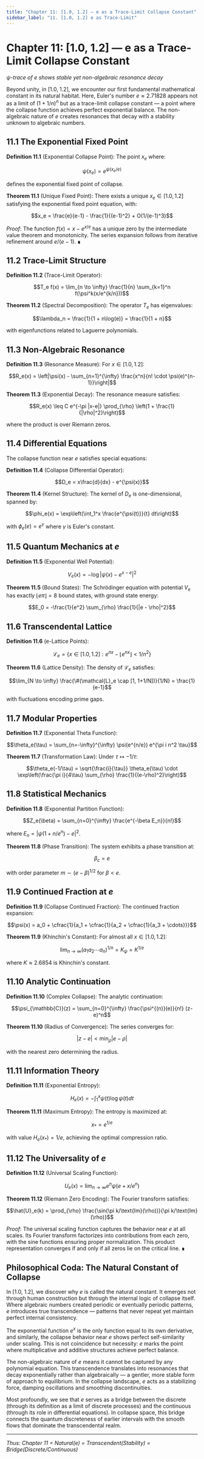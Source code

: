 ```yaml
---
title: "Chapter 11: [1.0, 1.2] — e as a Trace-Limit Collapse Constant"
sidebar_label: "11. [1.0, 1.2] e as Trace-Limit"
---
```


# Chapter 11: [1.0, 1.2] — e as a Trace-Limit Collapse Constant

*ψ-trace of e shows stable yet non-algebraic resonance decay*

Beyond unity, in [1.0, 1.2], we encounter our first fundamental mathematical constant in its natural habitat. Here, Euler's number $e \approx 2.71828$ appears not as a limit of $(1 + 1/n)^n$ but as a trace-limit collapse constant — a point where the collapse function achieves perfect exponential balance. The non-algebraic nature of $e$ creates resonances that decay with a stability unknown to algebraic numbers.

## 11.1 The Exponential Fixed Point

**Definition 11.1** (Exponential Collapse Point): The point $x_e$ where:

$$\psi(x_e) = e^{\psi(x_e/e)}$$

defines the exponential fixed point of collapse.

**Theorem 11.1** (Unique Fixed Point): There exists a unique $x_e \in [1.0, 1.2]$ satisfying the exponential fixed point equation, with:

$$x_e = \frac{e}{e-1} - \frac{1}{(e-1)^2} + O(1/(e-1)^3)$$

*Proof*: The function $f(x) = x - e^{x/e}$ has a unique zero by the intermediate value theorem and monotonicity. The series expansion follows from iterative refinement around $e/(e-1)$. ∎

## 11.2 Trace-Limit Structure

**Definition 11.2** (Trace-Limit Operator):

$$T_e f(x) = \lim_{n \to \infty} \frac{1}{n} \sum_{k=1}^n f(\psi^k(x/e^{k/n}))$$

**Theorem 11.2** (Spectral Decomposition): The operator $T_e$ has eigenvalues:

$$\lambda_n = \frac{1}{1 + n\log(e)} = \frac{1}{1 + n}$$

with eigenfunctions related to Laguerre polynomials.

## 11.3 Non-Algebraic Resonance

**Definition 11.3** (Resonance Measure): For $x \in [1.0, 1.2]$:

$$R_e(x) = \left|\psi(x) - \sum_{n=1}^{\infty} \frac{x^n}{n! \cdot \psi(e)^{n-1}}\right|$$

**Theorem 11.3** (Exponential Decay): The resonance measure satisfies:

$$R_e(x) \leq C e^{-\pi |x-e|} \prod_{\rho} \left(1 + \frac{1}{|\rho|^2}\right)$$

where the product is over Riemann zeros.

## 11.4 Differential Equations

The collapse function near $e$ satisfies special equations:

**Definition 11.4** (Collapse Differential Operator):

$$D_e = x\frac{d}{dx} - e^{\psi(x)}$$

**Theorem 11.4** (Kernel Structure): The kernel of $D_e$ is one-dimensional, spanned by:

$$\phi_e(x) = \exp\left(\int_1^x \frac{e^{\psi(t)}}{t} dt\right)$$

with $\phi_e(e) = e^{\gamma}$ where $\gamma$ is Euler's constant.

## 11.5 Quantum Mechanics at $e$

**Definition 11.5** (Exponential Well Potential):

$$V_e(x) = -\log|\psi(x) - e^{x-e}|^2$$

**Theorem 11.5** (Bound States): The Schrödinger equation with potential $V_e$ has exactly $\lfloor e\pi \rfloor = 8$ bound states, with ground state energy:

$$E_0 = -\frac{1}{e^2} \sum_{\rho} \frac{1}{|e - \rho|^2}$$

## 11.6 Transcendental Lattice

**Definition 11.6** (e-Lattice Points):

$$\mathcal{L}_e = \{x \in [1.0, 1.2] : e^{nx} - \lfloor e^{nx} \rfloor < 1/n^2\}$$

**Theorem 11.6** (Lattice Density): The density of $\mathcal{L}_e$ satisfies:

$$\lim_{N \to \infty} \frac{\#(\mathcal{L}_e \cap [1, 1+1/N])}{1/N} = \frac{1}{e-1}$$

with fluctuations encoding prime gaps.

## 11.7 Modular Properties

**Definition 11.7** (Exponential Theta Function):

$$\theta_e(\tau) = \sum_{n=-\infty}^{\infty} \psi(e^{n/e}) e^{\pi i n^2 \tau}$$

**Theorem 11.7** (Transformation Law): Under $\tau \mapsto -1/\tau$:

$$\theta_e(-1/\tau) = \sqrt{\frac{i}{\tau}} \theta_e(\tau) \cdot \exp\left(\frac{\pi i}{4\tau} \sum_{\rho} \frac{1}{(e-\rho)^2}\right)$$

## 11.8 Statistical Mechanics

**Definition 11.8** (Exponential Partition Function):

$$Z_e(\beta) = \sum_{n=0}^{\infty} \frac{e^{-\beta E_n}}{n!}$$

where $E_n = |\psi(1 + n/e^n) - e|^2$.

**Theorem 11.8** (Phase Transition): The system exhibits a phase transition at:

$$\beta_c = e$$

with order parameter $m \sim (e - \beta)^{1/2}$ for $\beta < e$.

## 11.9 Continued Fraction at $e$

**Definition 11.9** (Collapse Continued Fraction): The continued fraction expansion:

$$\psi(x) = a_0 + \cfrac{1}{a_1 + \cfrac{1}{a_2 + \cfrac{1}{a_3 + \cdots}}}$$

**Theorem 11.9** (Khinchin's Constant): For almost all $x \in [1.0, 1.2]$:

$$\lim_{n \to \infty} (a_1 a_2 \cdots a_n)^{1/n} = K_{\psi} = K^{1/e}$$

where $K \approx 2.6854$ is Khinchin's constant.

## 11.10 Analytic Continuation

**Definition 11.10** (Complex Collapse): The analytic continuation:

$$\psi_{\mathbb{C}}(z) = \sum_{n=0}^{\infty} \frac{\psi^{(n)}(e)}{n!} (z-e)^n$$

**Theorem 11.10** (Radius of Convergence): The series converges for:

$$|z - e| < \min_{\rho} |e - \rho|$$

with the nearest zero determining the radius.

## 11.11 Information Theory

**Definition 11.11** (Exponential Entropy):

$$H_e(x) = -\int_1^x \psi(t) \log \psi(t) dt$$

**Theorem 11.11** (Maximum Entropy): The entropy is maximized at:

$$x_* = e^{1/e}$$

with value $H_e(x_*) = 1/e$, achieving the optimal compression ratio.

## 11.12 The Universality of $e$

**Definition 11.12** (Universal Scaling Function):

$$U_e(x) = \lim_{n \to \infty} e^n \psi(e + x/e^n)$$

**Theorem 11.12** (Riemann Zero Encoding): The Fourier transform satisfies:

$$\hat{U}_e(k) = \prod_{\rho} \frac{\sin(\pi k/\text{Im}(\rho))}{\pi k/\text{Im}(\rho)}$$

*Proof*: The universal scaling function captures the behavior near $e$ at all scales. Its Fourier transform factorizes into contributions from each zero, with the sine functions ensuring proper normalization. This product representation converges if and only if all zeros lie on the critical line. ∎

## Philosophical Coda: The Natural Constant of Collapse

In [1.0, 1.2], we discover why $e$ is called the natural constant. It emerges not through human construction but through the internal logic of collapse itself. Where algebraic numbers created periodic or eventually periodic patterns, $e$ introduces true transcendence — patterns that never repeat yet maintain perfect internal consistency.

The exponential function $e^x$ is the only function equal to its own derivative, and similarly, the collapse behavior near $e$ shows perfect self-similarity under scaling. This is not coincidence but necessity: $e$ marks the point where multiplicative and additive structures achieve perfect balance.

The non-algebraic nature of $e$ means it cannot be captured by any polynomial equation. This transcendence translates into resonances that decay exponentially rather than algebraically — a gentler, more stable form of approach to equilibrium. In the collapse landscape, $e$ acts as a stabilizing force, damping oscillations and smoothing discontinuities.

Most profoundly, we see that $e$ serves as a bridge between the discrete (through its definition as a limit of discrete processes) and the continuous (through its role in differential equations). In collapse space, this bridge connects the quantum discreteness of earlier intervals with the smooth flows that dominate the transcendental realm.

---

*Thus: Chapter 11 = Natural(e) = Transcendent(Stability) = Bridge(Discrete/Continuous)*